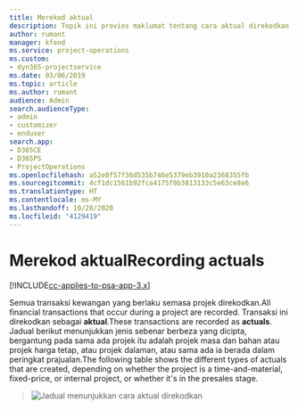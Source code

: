 ```yaml
---
title: Merekod aktual
description: Topik ini provies maklumat tentang cara aktual direkodkan.
author: rumant
manager: kfend
ms.service: project-operations
ms.custom:
- dyn365-projectservice
ms.date: 03/06/2019
ms.topic: article
ms.author: rumant
audience: Admin
search.audienceType:
- admin
- customizer
- enduser
search.app:
- D365CE
- D365PS
- ProjectOperations
ms.openlocfilehash: a52e0f57f36d535b746e5379eb3910a2368355fb
ms.sourcegitcommit: 4cf1dc1561b92fca4175f0b3813133c5e63ce8e6
ms.translationtype: HT
ms.contentlocale: ms-MY
ms.lasthandoff: 10/28/2020
ms.locfileid: "4129419"
---
```

# <a name="recording-actuals"></a><span data-ttu-id="72131-103">Merekod aktual</span><span class="sxs-lookup"><span data-stu-id="72131-103">Recording actuals</span></span> 

[!INCLUDE[cc-applies-to-psa-app-3.x](../includes/cc-applies-to-psa-app-3x.md)]

<span data-ttu-id="72131-104">Semua transaksi kewangan yang berlaku semasa projek direkodkan.</span><span class="sxs-lookup"><span data-stu-id="72131-104">All financial transactions that occur during a project are recorded.</span></span> <span data-ttu-id="72131-105">Transaksi ini direkodkan sebagai **aktual**.</span><span class="sxs-lookup"><span data-stu-id="72131-105">These transactions are recorded as **actuals**.</span></span> <span data-ttu-id="72131-106">Jadual berikut menunjukkan jenis sebenar berbeza yang dicipta, bergantung pada sama ada projek itu adalah projek masa dan bahan atau projek harga tetap, atau projek dalaman, atau sama ada ia berada dalam peringkat prajualan.</span><span class="sxs-lookup"><span data-stu-id="72131-106">The following table shows the different types of actuals that are created, depending on whether the project is a time-and-material, fixed-price, or internal project, or whether it's in the presales stage.</span></span>

> ![Jadual menunjukkan cara aktual direkodkan](media/advanced-table2.png)
